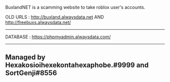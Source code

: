 BuxlandNET is a scamming website to take roblox user's accounts.


OLD URLS : 
http://buxland.alwaysdata.net AND 
http://freebuxs.alwaysdata.net/

------------------------------------------------------------------

DATABASE :
https://phpmyadmin.alwaysdata.com/

------------------------------------------------------------------
Managed by Hexakosioihexekontahexaphobe.#9999 and SortGenji#8556
------------------------------------------------------------------
